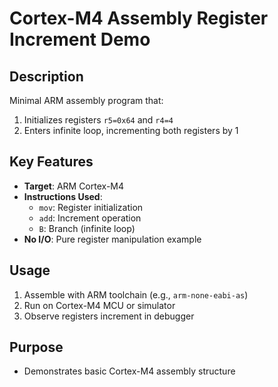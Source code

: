 # Cortex-M4 Assembly Register Increment Demo

## Description
Minimal ARM assembly program that:
1. Initializes registers `r5=0x64` and `r4=4`
2. Enters infinite loop, incrementing both registers by 1

## Key Features
- **Target**: ARM Cortex-M4
- **Instructions Used**:
  - `mov`: Register initialization
  - `add`: Increment operation
  - `B`: Branch (infinite loop)
- **No I/O**: Pure register manipulation example

## Usage
1. Assemble with ARM toolchain (e.g., `arm-none-eabi-as`)
2. Run on Cortex-M4 MCU or simulator
3. Observe registers increment in debugger

## Purpose
- Demonstrates basic Cortex-M4 assembly structure
